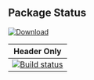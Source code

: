 ## Package Status

[ ![Download](https://api.bintray.com/packages/orhun/sesame/fx-gltf%3Asesame/images/download.svg) ](https://bintray.com/orhun/sesame/fx-gltf%3Asesame/_latestVersion)

| Header Only |
|:--------:|
|[![Build status](https://ci.appveyor.com/api/projects/status/mvlxu9dw20nvad71?svg=true)](https://ci.appveyor.com/project/birsoyo/conan-fx-gltf)|
